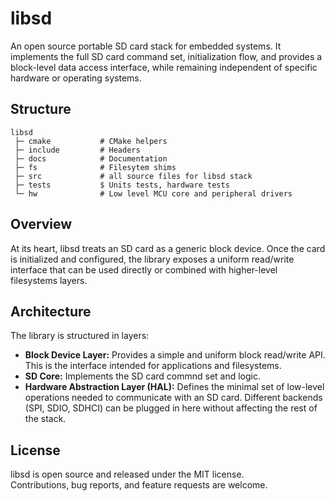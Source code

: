 # libsd

An open source portable SD card stack for embedded systems.
It implements the full SD card command set, initialization flow,
and provides a block-level data access interface, while remaining 
independent of specific hardware or operating systems. 

## Structure

```
libsd
 ├─ cmake           # CMake helpers
 ├─ include         # Headers
 ├─ docs            # Documentation
 ├─ fs              # Filesytem shims
 ├─ src             # all source files for libsd stack
 ├─ tests           $ Units tests, hardware tests
 └─ hw              # Low level MCU core and peripheral drivers
```

## Overview

At its heart, libsd treats an SD card as a generic block device. Once the card is
initialized and configured, the library exposes a uniform read/write interface
that can be used directly or combined with higher-level filesystems layers.

## Architecture

The library is structured in layers:

- **Block Device Layer:** Provides a simple and uniform block read/write API. This is the interface intended for applications and filesystems.
- **SD Core:** Implements the SD card commnd set and logic.
- **Hardware Abstraction Layer (HAL):** Defines the minimal set of low-level operations needed to communicate with an SD card. Different backends (SPI, SDIO, SDHCI) can be plugged in here without affecting the rest of the stack.

## License

libsd is open source and released under the MIT license.  
Contributions, bug reports, and feature requests are welcome.
